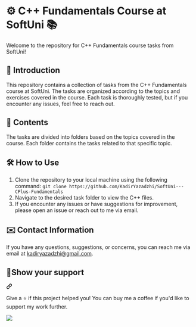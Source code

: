 # ⚙️ C++ Fundamentals Course at SoftUni 📚

Welcome to the repository for C++ Fundamentals course tasks from SoftUni!

## 📖 Introduction
This repository contains a collection of tasks from the C++ Fundamentals course at SoftUni. The tasks are organized according to the topics and exercises covered in the course. Each task is thoroughly tested, but if you encounter any issues, feel free to reach out.

## 📂 Contents
The tasks are divided into folders based on the topics covered in the course. Each folder contains the tasks related to that specific topic.

## 🛠️ How to Use
1. Clone the repository to your local machine using the following command:
`git clone https://github.com/KadirYazadzhi/SoftUni---CPlus-Fundamentals`
2. Navigate to the desired task folder to view the C++ files.
3. If you encounter any issues or have suggestions for improvement, please open an issue or reach out to me via email.

## ✉️ Contact Information
If you have any questions, suggestions, or concerns, you can reach me via email at kadiryazadzhi@gmail.com.

## 🙏Show your support
<a id="user-content-show-your-support" class="anchor" aria-label="Permalink: Show your support" href="#show-your-support"><svg class="octicon octicon-link" viewBox="0 0 16 16" version="1.1" width="16" height="16" aria-hidden="true"><path d="m7.775 3.275 1.25-1.25a3.5 3.5 0 1 1 4.95 4.95l-2.5 2.5a3.5 3.5 0 0 1-4.95 0 .751.751 0 0 1 .018-1.042.751.751 0 0 1 1.042-.018 1.998 1.998 0 0 0 2.83 0l2.5-2.5a2.002 2.002 0 0 0-2.83-2.83l-1.25 1.25a.751.751 0 0 1-1.042-.018.751.751 0 0 1-.018-1.042Zm-4.69 9.64a1.998 1.998 0 0 0 2.83 0l1.25-1.25a.751.751 0 0 1 1.042.018.751.751 0 0 1 .018 1.042l-1.25 1.25a3.5 3.5 0 1 1-4.95-4.95l2.5-2.5a3.5 3.5 0 0 1 4.95 0 .751.751 0 0 1-.018 1.042.751.751 0 0 1-1.042.018 1.998 1.998 0 0 0-2.83 0l-2.5 2.5a1.998 1.998 0 0 0 0 2.83Z"></path></svg></a></div>
<p dir="auto">Give a ⭐️ if this project helped you! You can buy me a coffee if you'd like to support my work further.</p>
<div dir="auto">
<a href="https://www.buymeacoffee.com/kadiryazadzhi" rel="nofollow"><img src="https://camo.githubusercontent.com/3767c6f451f28c26237caf6a96427f48e584526ec4c36b3fd630932588fb9715/68747470733a2f2f696d672e6275796d6561636f666665652e636f6d2f627574746f6e2d6170692f3f746578743d427579206d65206120636f6666656526656d6f6a693de2989526736c75673d3168616e7a6c6131303026627574746f6e5f636f6c6f75723d46464444303026666f6e745f636f6c6f75723d66666666666626666f6e745f66616d696c793d436f6f6b6965266f75746c696e655f636f6c6f75723d30303030303026636f666665655f636f6c6f75723d464644443030" data-canonical-src="https://img.buymeacoffee.com/button-api/?text=Buy me a coffee&amp;emoji=☕&amp;slug=1hanzla100&amp;button_colour=FFDD00&amp;font_colour=ffffff&amp;font_family=Cookie&amp;outline_colour=000000&amp;coffee_colour=FFDD00" style="max-width: 100%;"></a>
</div>
